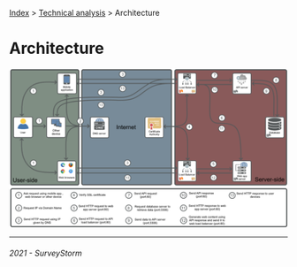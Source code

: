 [Index](../../../README.md) > [Technical analysis](README.md) > Architecture

# Architecture

![Architecture](../../images/architecture.png)

---
###### 2021 - SurveyStorm
